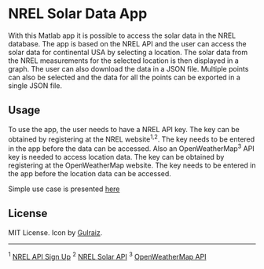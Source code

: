 # NREL Solar Data App

With this Matlab app it is possible to access the solar data in the NREL database. The app is based on the NREL API and the user can access the solar data for continental USA by selecting a location. The solar data from the NREL measurements for the selected location is then displayed in a graph. The user can also download the data in a JSON file. Multiple points can also be selected and the data for all the points can be exported in a single JSON file.

## Usage

To use the app, the user needs to have a NREL API key. The key can be obtained by registering at the NREL website<sup>1,2</sup>. The key needs to be entered in the app before the data can be accessed. Also an OpenWeatherMap<sup>3</sup> API key is needed to access location data. The key can be obtained by registering at the OpenWeatherMap website. The key needs to be entered in the app before the location data can be accessed.

Simple use case is presented [here](https://youtu.be/PZGQp4jDT-Q)

## License

MIT License. Icon by [Gulraiz](https://www.flaticon.com/authors/gulraiz).

---

<sup>1</sup> [NREL API Sign Up](https://developer.nrel.gov/signup/)
<sup>2</sup> [NREL Solar API](https://developer.nrel.gov/docs/solar/solar-resource-v1/)
<sup>3</sup> [OpenWeatherMap API](https://openweathermap.org/api)
